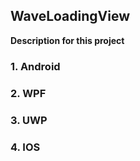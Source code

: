 ## WaveLoadingView

**Description for this project**

### 1. Android

### 2. WPF

### 3. UWP

### 4. IOS
